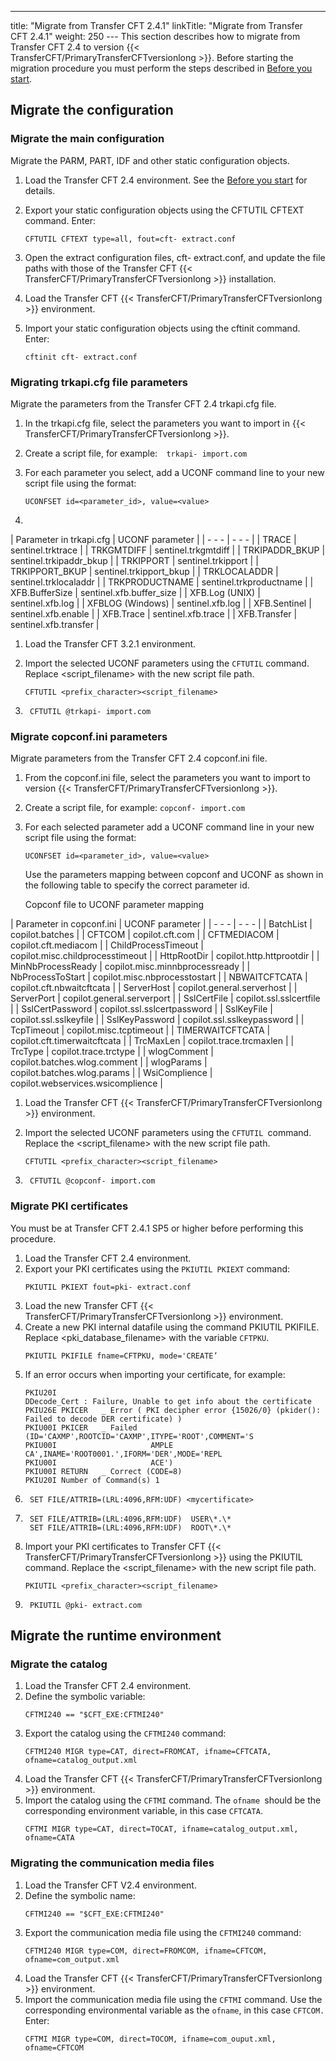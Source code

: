 ---
title: "Migrate from Transfer CFT 2.4.1"
linkTitle: "Migrate from Transfer CFT 2.4.1"
weight: 250
--- This section describes how to migrate from Transfer CFT 2.4 to version {{< TransferCFT/PrimaryTransferCFTversionlong  >}}. Before starting the migration procedure you must perform the steps described in [Before you start](../vms_migrate_before_you_start#Importan).

## Migrate the configuration

### Migrate the main configuration

Migrate the PARM, PART, IDF and other static configuration objects.

1. Load the Transfer CFT 2.4 environment. See the [Before you start](../vms_migrate_before_you_start) for details.
1. Export your static configuration objects using the CFTUTIL CFTEXT command. Enter:  

    ```
    CFTUTIL CFTEXT type=all, fout=cft- extract.conf
    ```
1. Open the extract configuration files, cft- extract.conf, and update the file paths with those of the Transfer CFT {{< TransferCFT/PrimaryTransferCFTversionlong >}} installation.
1. Load the Transfer CFT {{< TransferCFT/PrimaryTransferCFTversionlong >}} environment.
1. Import your static configuration objects using the cftinit command. Enter:  
    ```
    cftinit cft- extract.conf
    ```

### Migrating trkapi.cfg file parameters

Migrate the parameters from the Transfer CFT 2.4 trkapi.cfg file.

1. In the trkapi.cfg file, select the parameters you want to import in {{< TransferCFT/PrimaryTransferCFTversionlong >}}.

1. Create a script file, for example:`  trkapi- import.com`

1. For each parameter you select, add a UCONF command line to your new script file using the format:  
    ```
    UCONFSET id=<parameter_id>, value=<value>
    ```

1. 
| Parameter in trkapi.cfg | UCONF parameter |
| - - - | - - - |
| TRACE | sentinel.trktrace |
| TRKGMTDIFF | sentinel.trkgmtdiff |
| TRKIPADDR_BKUP | sentinel.trkipaddr_bkup |
| TRKIPPORT | sentinel.trkipport |
| TRKIPPORT_BKUP | sentinel.trkipport_bkup |
| TRKLOCALADDR | sentinel.trklocaladdr |
| TRKPRODUCTNAME | sentinel.trkproductname |
| XFB.BufferSize | sentinel.xfb.buffer_size |
| XFB.Log (UNIX) | sentinel.xfb.log |
| XFBLOG (Windows) | sentinel.xfb.log |
| XFB.Sentinel | sentinel.xfb.enable |
| XFB.Trace | sentinel.xfb.trace |
| XFB.Transfer | sentinel.xfb.transfer |

1. Load the Transfer CFT 3.2.1 environment.

1. Import the selected UCONF parameters using the `CFTUTIL` command. Replace &lt;script_filename> with the new script file path.  
    ```
    CFTUTIL <prefix_character><script_filename>
    ```

1. ```
    CFTUTIL @trkapi- import.com
    ```

### Migrate copconf.ini parameters

Migrate parameters from the Transfer CFT 2.4 copconf.ini file.

1. From the copconf.ini file, select the parameters you want to import to version {{< TransferCFT/PrimaryTransferCFTversionlong >}}.

1. Create a script file, for example: `copconf- import.com`

1. For each selected parameter add a UCONF command line in your new script file using the format:  
    ```
    UCONFSET id=<parameter_id>, value=<value>
    ```

    Use the parameters mapping between copconf and UCONF as shown in the following table to specify the correct parameter id.

    Copconf file to UCONF parameter mapping

| Parameter in copconf.ini | UCONF parameter |
| - - - | - - - |
| BatchList | copilot.batches |
| CFTCOM | copilot.cft.com |
| CFTMEDIACOM | copilot.cft.mediacom |
| ChildProcessTimeout | copilot.misc.childprocesstimeout |
| HttpRootDir | copilot.http.httprootdir |
| MinNbProcessReady | copilot.misc.minnbprocessready |
| NbProcessToStart | copilot.misc.nbprocesstostart |
| NBWAITCFTCATA | copilot.cft.nbwaitcftcata |
| ServerHost | copilot.general.serverhost |
| ServerPort | copilot.general.serverport |
| SslCertFile | copilot.ssl.sslcertfile |
| SslCertPassword | copilot.ssl.sslcertpassword |
| SslKeyFile | copilot.ssl.sslkeyfile |
| SslKeyPassword | copilot.ssl.sslkeypassword |
| TcpTimeout | copilot.misc.tcptimeout |
| TIMERWAITCFTCATA | copilot.cft.timerwaitcftcata |
| TrcMaxLen | copilot.trace.trcmaxlen |
| TrcType | copilot.trace.trctype |
| wlogComment | copilot.batches.wlog.comment |
| wlogParams | copilot.batches.wlog.params |
| WsiComplience | copilot.webservices.wsicomplience |

1. Load the Transfer CFT {{< TransferCFT/PrimaryTransferCFTversionlong >}} environment.

1. Import the selected UCONF parameters using the `CFTUTIL `command. Replace the &lt;script_filename> with the new script file path.  
    ```
    CFTUTIL <prefix_character><script_filename>
    ```

1. ```
    CFTUTIL @copconf- import.com
    ```

### Migrate PKI certificates

You must be at Transfer CFT 2.4.1 SP5 or higher before performing this procedure.

1. Load the Transfer CFT 2.4 environment.
1. Export your PKI certificates using the `PKIUTIL PKIEXT` command:  
    ```
    PKIUTIL PKIEXT fout=pki- extract.conf
    ```
1. Load the new Transfer CFT {{< TransferCFT/PrimaryTransferCFTversionlong >}} environment.
1. Create a new PKI internal datafile using the command PKIUTIL PKIFILE. Replace &lt;pki_database_filename> with the variable `CFTPKU`.  
    ```
    PKIUTIL PKIFILE fname=CFTPKU, mode='CREATE’
    ```
1. If an error occurs when importing your certificate, for example:  
    ```
    PKIU20I 
    DDecode_Cert : Failure, Unable to get info about the certificate
    PKIU26E PKICER   _ Error ( PKI decipher error {15026/0} (pkider(): Failed to decode DER certificate) )
    PKIU00I PKICER   _ Failed  (ID='CAXMP',ROOTCID='CAXMP',ITYPE='ROOT',COMMENT='S
    PKIU00I                     AMPLE CA',INAME='ROOT0001.',IFORM='DER',MODE='REPL
    PKIU00I                     ACE')
    PKIU00I RETURN   _ Correct (CODE=8)
    PKIU20I Number of Command(s) 1
    ```
1. ```
    SET FILE/ATTRIB=(LRL:4096,RFM:UDF) <mycertificate>
    ```
1. ```
    SET FILE/ATTRIB=(LRL:4096,RFM:UDF)  USER\*.\*
    SET FILE/ATTRIB=(LRL:4096,RFM:UDF)  ROOT\*.\*
    ```
1. Import your PKI certificates to Transfer CFT {{< TransferCFT/PrimaryTransferCFTversionlong >}} using the PKIUTIL command. Replace the &lt;script_filename> with the new script file path.  
    ```
    PKIUTIL <prefix_character><script_filename>
    ```
1. ```
    PKIUTIL @pki- extract.com
    ```

## Migrate the runtime environment

### Migrate the catalog

1. Load the Transfer CFT 2.4 environment.
1. Define the symbolic variable:  
    ```
    CFTMI240 == "$CFT_EXE:CFTMI240"
    ```
1. Export the catalog using the `CFTMI240` command:  
    ```
    CFTMI240 MIGR type=CAT, direct=FROMCAT, ifname=CFTCATA, ofname=catalog_output.xml
    ```
1. Load the Transfer CFT {{< TransferCFT/PrimaryTransferCFTversionlong >}} environment.
1. Import the catalog using the `CFTMI` command. The `ofname `should be the corresponding environment variable, in this case `CFTCATA`.  
    ```
    CFTMI MIGR type=CAT, direct=TOCAT, ifname=catalog_output.xml, ofname=CATA
    ```

### Migrating the communication media files

1. Load the Transfer CFT V2.4 environment.
1. Define the symbolic name:  
    ```
    CFTMI240 == "$CFT_EXE:CFTMI240"
    ```
1. Export the communication media file using the `CFTMI240` command:  
    ```
    CFTMI240 MIGR type=COM, direct=FROMCOM, ifname=CFTCOM, ofname=com_output.xml
    ```
1. Load the Transfer CFT {{< TransferCFT/PrimaryTransferCFTversionlong >}} environment.
1. Import the communication media file using the `CFTMI` command. Use the corresponding environmental variable as the `ofname`, in this case `CFTCOM.` Enter:  
    ```
    CFTMI MIGR type=COM, direct=TOCOM, ifname=com_ouput.xml, ofname=CFTCOM
    ```
